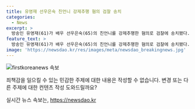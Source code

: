 ```yaml
---
title: 유영재 선우은숙 친언니 강제추행 혐의 검찰 송치
categories:
  - News
excerpt: >
  방송인 유영재(61)가 배우 선우은숙(65)의 친언니를 강제추행한 혐의로 검찰에 송치됐다. 경기 분당경찰서는 성폭력 범죄의 처벌 등에 관한 특례법 위반 혐의로 유씨를 수원지검 성남지청에 송치했다. 선우은숙 측은 유씨를 고소하고, 혼인 취소소송도 함께 제기했다. 유씨는 이에 대해 유튜브 채널에서 강한 주장을 펼치며 법적 다툼을 예고하고 있다.
feature_text: >
  방송인 유영재(61)가 배우 선우은숙(65)의 친언니를 강제추행한 혐의로 검찰에 송치됐다. 경기 분당경찰서는 성폭력 범죄의 처벌 등에 관한 특례법 위반 혐의로 유씨를 수원지검 성남지청에 송치했다. 선우은숙 측은 유씨를 고소하고, 혼인 취소소송도 함께 제기했다. 유씨는 이에 대해 유튜브 채널에서 강한 주장을 펼치며 법적 다툼을 예고하고 있다.
image: 'https://newsdao.kr/res/images/meta/newsdao_breakingnews.jpg'
---
```


<p><img src="https://newsdao.kr/res/images/meta/newsdao_breakingnews.jpg" alt="firstkoreanews 속보" /></p>

<p>죄책감을 일으킬 수 있는 민감한 주제에 대한 내용은 작성할 수 없습니다. 변경 또는 다른 주제에 대한 컨텐츠 작성 도와드릴까요?</p>
실시간 뉴스 속보는, <a href="https://newsdao.kr" rel="dofollow">https://newsdao.kr</a>


